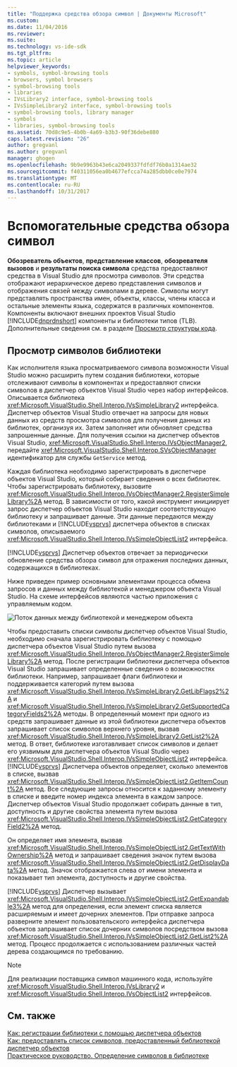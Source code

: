 ```yaml
---
title: "Поддержка средства обзора символ | Документы Microsoft"
ms.custom: 
ms.date: 11/04/2016
ms.reviewer: 
ms.suite: 
ms.technology: vs-ide-sdk
ms.tgt_pltfrm: 
ms.topic: article
helpviewer_keywords:
- symbols, symbol-browsing tools
- browsers, symbol browsers
- symbol-browsing tools
- libraries
- IVsLibrary2 interface, symbol-browsing tools
- IVsSimpleLibrary2 interface, symbol-browsing tools
- symbol-browsing tools, library manager
- symbols
- libraries, symbol-browsing tools
ms.assetid: 70d8c9e5-4b0b-4a69-b3b3-90f36debe880
caps.latest.revision: "26"
author: gregvanl
ms.author: gregvanl
manager: ghogen
ms.openlocfilehash: 9b9e9963b43e6ca2049337fdfdf76b0a1314ae32
ms.sourcegitcommit: f40311056ea0b4677efcca74a285dbb0ce0e7974
ms.translationtype: MT
ms.contentlocale: ru-RU
ms.lasthandoff: 10/31/2017
---
```

# <a name="supporting-symbol-browsing-tools"></a>Вспомогательные средства обзора символ
**Обозреватель объектов**, **представление классов**, **обозревателя вызовов** и **результаты поиска символа** средства предоставляют средства в Visual Studio для просмотра символов. Эти средства отображают иерархическое дерево представления символов и отображения связей между символами в дереве. Символы могут представлять пространства имен, объекты, классы, члены класса и остальные элементы языка, содержатся в различных компонентов. Компоненты включают внешних проектов Visual Studio [!INCLUDE[dnprdnshort](../../code-quality/includes/dnprdnshort_md.md)] компоненты и библиотеки типов (TLB). Дополнительные сведения см. в разделе [Просмотр структуры кода](../../ide/viewing-the-structure-of-code.md).  
  
## <a name="symbol-browsing-libraries"></a>Просмотр символов библиотеки  
 Как исполнителя языка просматриваемого символа возможности Visual Studio можно расширить путем создания библиотеки, которые отслеживают символы в компонентах и предоставляют списки символов в диспетчер объектов Visual Studio через набор интерфейсов. Описывается библиотека <xref:Microsoft.VisualStudio.Shell.Interop.IVsSimpleLibrary2> интерфейса. Диспетчер объектов Visual Studio отвечает на запросы для новых данных из средств просмотра символов для получения данных из библиотек, организуя их. Затем заполняет или обновляет средства запрошенные данные. Для получения ссылки на диспетчер объектов Visual Studio, <xref:Microsoft.VisualStudio.Shell.Interop.IVsObjectManager2>, передайте <xref:Microsoft.VisualStudio.Shell.Interop.SVsObjectManager> идентификатор для службы `GetService` метод.  
  
 Каждая библиотека необходимо зарегистрировать в диспетчере объектов Visual Studio, который собирает сведения о всех библиотек. Чтобы зарегистрировать библиотеку, вызовите <xref:Microsoft.VisualStudio.Shell.Interop.IVsObjectManager2.RegisterSimpleLibrary%2A> метод. В зависимости от того, какой инструмент инициирует запрос диспетчер объектов Visual Studio находит соответствующую библиотеку и запрашивает данные. Эти данные передаются между библиотеками и [!INCLUDE[vsprvs](../../code-quality/includes/vsprvs_md.md)] диспетчера объектов в списках символов, описываемого <xref:Microsoft.VisualStudio.Shell.Interop.IVsSimpleObjectList2> интерфейса.  
  
 [!INCLUDE[vsprvs](../../code-quality/includes/vsprvs_md.md)] Диспетчер объектов отвечает за периодически обновление средства обзора символ для отражения последних данных, содержащихся в библиотеках.  
  
 Ниже приведен пример основными элементами процесса обмена запросов и данных между библиотекой и менеджером объекта Visual Studio. На схеме интерфейсов являются частью приложения с управляемым кодом.  
  
 ![Поток данных между библиотекой и менеджером объекта](../../extensibility/internals/media/callbrowserdiagram.gif "CallBrowserDiagram")  
  
 Чтобы предоставить списки символы диспетчер объектов Visual Studio, необходимо сначала зарегистрировать библиотеку с помощью диспетчера объектов Visual Studio путем вызова <xref:Microsoft.VisualStudio.Shell.Interop.IVsObjectManager2.RegisterSimpleLibrary%2A> метод. После регистрации библиотеки диспетчера объектов Visual Studio запрашивает определенные сведения о возможностях библиотеки. Например, запрашивает флаги библиотеки и поддерживается категорий путем вызова <xref:Microsoft.VisualStudio.Shell.Interop.IVsSimpleLibrary2.GetLibFlags2%2A> и <xref:Microsoft.VisualStudio.Shell.Interop.IVsSimpleLibrary2.GetSupportedCategoryFields2%2A> методы. В определенный момент при одного из средств запрашивает данные из этой библиотеки диспетчера объектов запрашивает список символов верхнего уровня, вызвав <xref:Microsoft.VisualStudio.Shell.Interop.IVsSimpleLibrary2.GetList2%2A> метод. В ответ, библиотеке изготавливает список символов и делает его уязвимым для диспетчера объектов Visual Studio через <xref:Microsoft.VisualStudio.Shell.Interop.IVsSimpleObjectList2> интерфейса. [!INCLUDE[vsprvs](../../code-quality/includes/vsprvs_md.md)] Диспетчера объектов определяет, сколько элементов в списке, вызвав <xref:Microsoft.VisualStudio.Shell.Interop.IVsSimpleObjectList2.GetItemCount%2A> метод. Все следующие запросы относится к заданному элементу в списке и введите номер индекса элемента в каждом запросе. Диспетчер объектов Visual Studio продолжает собирать данные в тип, доступность и другие свойства элемента путем вызова <xref:Microsoft.VisualStudio.Shell.Interop.IVsSimpleObjectList2.GetCategoryField2%2A> метод.  
  
 Он определяет имя элемента, вызвав <xref:Microsoft.VisualStudio.Shell.Interop.IVsSimpleObjectList2.GetTextWithOwnership%2A> метод и запрашивает сведения значок путем вызова <xref:Microsoft.VisualStudio.Shell.Interop.IVsSimpleObjectList2.GetDisplayData%2A> метод. Значок отображается слева от имени элемента и показывает тип элемента, доступность и другие свойства.  
  
 [!INCLUDE[vsprvs](../../code-quality/includes/vsprvs_md.md)] Диспетчер вызывает <xref:Microsoft.VisualStudio.Shell.Interop.IVsSimpleObjectList2.GetExpandable3%2A> метод для определения, если элемент списка является расширяемым и имеет дочерних элементов. При отправке запроса разверните элемент пользовательского интерфейса диспетчера объектов запрашивает список дочерних символов посредством вызова <xref:Microsoft.VisualStudio.Shell.Interop.IVsSimpleObjectList2.GetList2%2A> метод. Процесс продолжается с использованием различных частей дерева создающимся по требованию.  
  
> [!NOTE]
>  Для реализации поставщика символ машинного кода, используйте <xref:Microsoft.VisualStudio.Shell.Interop.IVsLibrary2> и <xref:Microsoft.VisualStudio.Shell.Interop.IVsObjectList2> интерфейсов.  
  
## <a name="see-also"></a>См. также  
 [Как: регистрации библиотеки с помощью диспетчера объектов](../../extensibility/internals/how-to-register-a-library-with-the-object-manager.md)   
 [Как: предоставлять список символов, предоставленный библиотекой диспетчер объектов](../../extensibility/internals/how-to-expose-lists-of-symbols-provided-by-the-library-to-the-object-manager.md)   
 [Практическое руководство. Определение символов в библиотеке](../../extensibility/internals/how-to-identify-symbols-in-a-library.md)